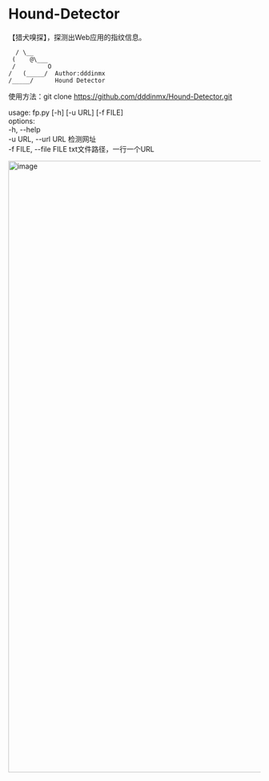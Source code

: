 # Hound-Detector
【猎犬嗅探】，探测出Web应用的指纹信息。  

      / \__
     (    @\___
     /         O
    /   (_____/  Author:dddinmx
    /_____/      Hound Detector  


使用方法：git clone https://github.com/dddinmx/Hound-Detector.git  
  
usage: fp.py [-h] [-u URL] [-f FILE]  
options:  
  -h, --help  
  -u URL, --url URL     检测网址  
  -f FILE, --file FILE  txt文件路径，一行一个URL  

<img width="1219" alt="image" src="https://github.com/dddinmx/Hound-Detector/assets/19663680/f5db0a6a-acdc-4b81-984b-1d1587af97dc">
